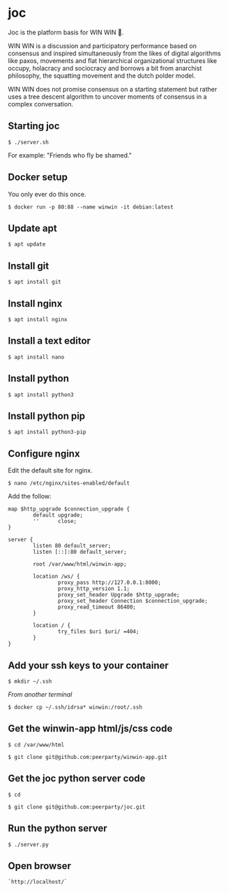 # joc

Joc is the platform basis for WIN WIN 🌈.

WIN WIN is a discussion and participatory performance based on consensus and inspired simultaneously from the likes of digital algorithms like paxos, movements and flat hierarchical organizational structures like occupy, holacracy and sociocracy and borrows a bit from anarchist philosophy, the squatting movement and the dutch polder model.

WIN WIN does not promise consensus on a starting statement but rather uses a tree descent algorithm to uncover moments of consensus in a complex conversation.

## Starting joc

    $ ./server.sh

For example: "Friends who fly be shamed."

## Docker setup

You only ever do this once.

    $ docker run -p 80:88 --name winwin -it debian:latest

## Update apt

    $ apt update

## Install git

    $ apt install git

## Install nginx

    $ apt install nginx

## Install a text editor

    $ apt install nano

## Install python

    $ apt install python3

## Install python pip

    $ apt install python3-pip

## Configure nginx

Edit the default site for nginx.

    $ nano /etc/nginx/sites-enabled/default

Add the follow: 

    map $http_upgrade $connection_upgrade {
            default upgrade;
            ''      close;
    }

    server {
            listen 80 default_server;
            listen [::]:80 default_server;

            root /var/www/html/winwin-app;

            location /ws/ {
                    proxy_pass http://127.0.0.1:8000;
                    proxy_http_version 1.1;
                    proxy_set_header Upgrade $http_upgrade;
                    proxy_set_header Connection $connection_upgrade;
                    proxy_read_timeout 86400;
            }

            location / {
                    try_files $uri $uri/ =404;
            }
    }

## Add your ssh keys to your container

    $ mkdir ~/.ssh

*From another terminal*

    $ docker cp ~/.ssh/idrsa* winwin:/root/.ssh

## Get the winwin-app html/js/css code

    $ cd /var/www/html

    $ git clone git@github.com:peerparty/winwin-app.git

## Get the joc python server code

    $ cd

    $ git clone git@github.com:peerparty/joc.git

## Run the python server

    $ ./server.py

## Open browser

    `http://localhost/`

